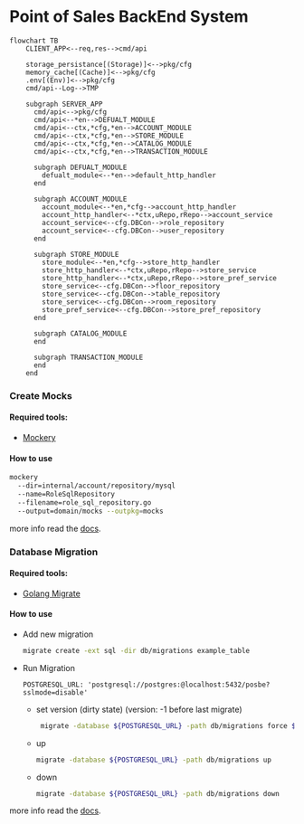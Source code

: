 # Point of Sales BackEnd System

```mermaid
flowchart TB
    CLIENT_APP<--req,res-->cmd/api
    
    storage_persistance[(Storage)]<-->pkg/cfg
    memory_cache[(Cache)]<-->pkg/cfg
    .env[(Env)]<-->pkg/cfg
    cmd/api--Log-->TMP
   
    subgraph SERVER_APP
      cmd/api<-->pkg/cfg
      cmd/api<--*en-->DEFUALT_MODULE
      cmd/api<--ctx,*cfg,*en-->ACCOUNT_MODULE
      cmd/api<--ctx,*cfg,*en-->STORE_MODULE
      cmd/api<--ctx,*cfg,*en-->CATALOG_MODULE
      cmd/api<--ctx,*cfg,*en-->TRANSACTION_MODULE
      
      subgraph DEFUALT_MODULE
        defualt_module<--*en-->default_http_handler
      end
      
      subgraph ACCOUNT_MODULE
        account_module<--*en,*cfg-->account_http_handler
        account_http_handler<--*ctx,uRepo,rRepo-->account_service
        account_service<--cfg.DBCon-->role_repository
        account_service<--cfg.DBCon-->user_repository
      end
      
      subgraph STORE_MODULE
        store_module<--*en,*cfg-->store_http_handler
        store_http_handler<--*ctx,uRepo,rRepo-->store_service
        store_http_handler<--*ctx,uRepo,rRepo-->store_pref_service
        store_service<--cfg.DBCon-->floor_repository
        store_service<--cfg.DBCon-->table_repository
        store_service<--cfg.DBCon-->room_repository
        store_pref_service<--cfg.DBCon-->store_pref_repository
      end
      
      subgraph CATALOG_MODULE
      end
      
      subgraph TRANSACTION_MODULE
      end
    end
```

### Create Mocks

#### Required tools:
- [Mockery](https://github.com/vektra/mockery)

#### How to use
```bash
mockery 
  --dir=internal/account/repository/mysql 
  --name=RoleSqlRepository 
  --filename=role_sql_repository.go 
  --output=domain/mocks --outpkg=mocks 
```

more info read the [docs](https://pkg.go.dev/github.com/stretchr/testify/mock).

### Database Migration

#### Required tools:
- [Golang Migrate](https://github.com/golang-migrate/migrate)

#### How to use

- Add new migration
    ```bash
    migrate create -ext sql -dir db/migrations example_table
    ```
- Run Migration

    `POSTGRESQL_URL: 'postgresql://postgres:@localhost:5432/posbe?sslmode=disable'`

  - set version (dirty state) (version: -1 before last migrate)
    ```bash
     migrate -database ${POSTGRESQL_URL} -path db/migrations force ${VERSION} 
    ```
  - up
    ```bash
    migrate -database ${POSTGRESQL_URL} -path db/migrations up
    ```
  - down
    ```bash
    migrate -database ${POSTGRESQL_URL} -path db/migrations down
    ```
    
more info read the [docs](https://pkg.go.dev/github.com/golang-migrate/migrate/v4).
